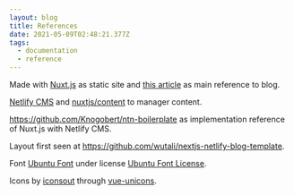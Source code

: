 ```yaml
---
layout: blog
title: References
date: 2021-05-09T02:48:21.377Z
tags:
  - documentation
  - reference
---
```

Made with [Nuxt.js](https://nuxtjs.org) as static site and [this article](https://nuxtjs.org/blog/creating-blog-with-nuxt-content) as main reference to blog.

[Netlify CMS](https://www.netlifycms.org/docs/intro/) and [nuxtjs/content](https://content.nuxtjs.org) to manager content.

<https://github.com/Knogobert/ntn-boilerplate> as implementation reference of Nuxt.js with Netlify CMS.

Layout first seen at <https://github.com/wutali/nextjs-netlify-blog-template>.

Font [Ubuntu Font](https://design.ubuntu.com/font/) under license [Ubuntu Font License](https://ubuntu.com/legal/font-licence).

Icons by [iconsout](https://iconscout.com) through [vue-unicons](https://github.com/Iconscout/vue-unicons).